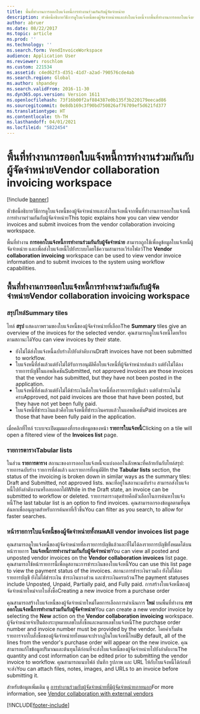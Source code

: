 ```yaml
---
title: พื้นที่ทำงานการออกใบแจ้งหนี้การทำงานร่วมกันกับผู้จัดจำหน่าย
description: หัวข้อนี้อธิบายวิธีการดูใบแจ้งหนี้ของผู้จัดจำหน่ายและส่งใบแจ้งหนี้จากพื้นที่ทำงานการออกใบแจ้งหนี้การทำงานร่วมกันกับผู้จัดจำหน่าย
author: abruer
ms.date: 08/22/2017
ms.topic: article
ms.prod: ''
ms.technology: ''
ms.search.form: VendInvoiceWorkspace
audience: Application User
ms.reviewer: roschlom
ms.custom: 221534
ms.assetid: c4ed62f3-d351-41d7-a2ad-790576cde4ab
ms.search.region: Global
ms.author: shpandey
ms.search.validFrom: 2016-11-30
ms.dyn365.ops.version: Version 1611
ms.openlocfilehash: 73f16b00f2af884387e0b135f3b220179eecad86
ms.sourcegitcommit: 0e8db169c3f90bd750826af76709ef5d621fd377
ms.translationtype: HT
ms.contentlocale: th-TH
ms.lasthandoff: 04/01/2021
ms.locfileid: "5822454"
---
```

# <a name="vendor-collaboration-invoicing-workspace"></a><span data-ttu-id="7505c-103">พื้นที่ทำงานการออกใบแจ้งหนี้การทำงานร่วมกันกับผู้จัดจำหน่าย</span><span class="sxs-lookup"><span data-stu-id="7505c-103">Vendor collaboration invoicing workspace</span></span>

[!include [banner](../includes/banner.md)]

<span data-ttu-id="7505c-104">หัวข้อนี้อธิบายวิธีการดูใบแจ้งหนี้ของผู้จัดจำหน่ายและส่งใบแจ้งหนี้จากพื้นที่ทำงานการออกใบแจ้งหนี้การทำงานร่วมกันกับผู้จัดจำหน่าย</span><span class="sxs-lookup"><span data-stu-id="7505c-104">This topic explains how you can view vendor invoices and submit invoices from the vendor collaboration invoicing workspace.</span></span>

<span data-ttu-id="7505c-105">พื้นที่ทำงาน **การออกใบแจ้งหนี้การทำงานร่วมกันกับผู้จัดจำหน่าย** สามารถถูกใช้เพื่อดูข้อมูลใบแจ้งหนี้ผู้จัดจำหน่าย และเพื่อส่งใบแจ้งหนี้ไปยังระบบโดยใช้ความสามารถเวิร์กโฟลว์</span><span class="sxs-lookup"><span data-stu-id="7505c-105">The **Vendor collaboration invoicing** workspace can be used to view vendor invoice information and to submit invoices to the system using workflow capabilities.</span></span>


<a name="vendor-collaboration-invoicing-workspace"></a><span data-ttu-id="7505c-106">พื้นที่ทำงานการออกใบแจ้งหนี้การทำงานร่วมกันกับผู้จัดจำหน่าย</span><span class="sxs-lookup"><span data-stu-id="7505c-106">Vendor collaboration invoicing workspace</span></span>
----------------------------------------

### <a name="summary-tiles"></a><span data-ttu-id="7505c-107">สรุปไทล์</span><span class="sxs-lookup"><span data-stu-id="7505c-107">Summary tiles</span></span>

<span data-ttu-id="7505c-108">ไทล์ **สรุป** แสดงภาพรวมของใบแจ้งหนี้ของผู้จัดจำหน่ายที่เลือก</span><span class="sxs-lookup"><span data-stu-id="7505c-108">The **Summary** tiles give an overview of the invoices for the selected vendor.</span></span> <span data-ttu-id="7505c-109">คุณสามารถดูใบแจ้งหนี้โดยเรียงตามสถานะได้</span><span class="sxs-lookup"><span data-stu-id="7505c-109">You can view invoices by their state.</span></span>
-   <span data-ttu-id="7505c-110">ยังไม่ได้ส่งใบแจ้งหนี้ฉบับร่างไปยังลำดับงาน</span><span class="sxs-lookup"><span data-stu-id="7505c-110">Draft invoices have not been submitted to workflow.</span></span>
-   <span data-ttu-id="7505c-111">ใบแจ้งหนี้ที่ส่งแล้วแต่ยังไม่ได้รับการอนุมัติคือใบแจ้งหนี้ที่ผู้จัดจำหน่ายส่งแล้ว แต่ยังไม่ได้ลงรายการบัญชีในแอพลิเคชัน</span><span class="sxs-lookup"><span data-stu-id="7505c-111">Submitted, not approved invoices are those invoices that the vendor has submitted, but they have not been posted in the application.</span></span>
-   <span data-ttu-id="7505c-112">ใบแจ้งหนี้ที่ส่งแล้วแต่ยังไม่ได้ชำระเงินคือใบแจ้งหนี้ที่ลงรายการบัญชีแล้ว แต่ยังชำระเงินไม่ครบ</span><span class="sxs-lookup"><span data-stu-id="7505c-112">Approved, not paid invoices are those that have been posted, but they have not yet been fully paid.</span></span>
-   <span data-ttu-id="7505c-113">ใบแจ้งหนี้ที่ชำระเงินแล้วคือใบแจ้งหนี้ที่ชำระเงินครบแล้วในแอพลิเคชัน</span><span class="sxs-lookup"><span data-stu-id="7505c-113">Paid invoices are those that have been fully paid in the application.</span></span>

<span data-ttu-id="7505c-114">เมื่อคลิกที่ไทล์ ระบบจะเปิดมุมมองที่กรองข้อมูลของหน้า **รายการใบแจ้งหนี้**</span><span class="sxs-lookup"><span data-stu-id="7505c-114">Clicking on a tile will open a filtered view of the **Invoices list** page.</span></span>

### <a name="tabular-lists"></a><span data-ttu-id="7505c-115">รายการตาราง</span><span class="sxs-lookup"><span data-stu-id="7505c-115">Tabular lists</span></span>

<span data-ttu-id="7505c-116">ในส่วน **รายการตาราง** สถานะของการออกใบแจ้งหนี้จะแบ่งออกในลักษณะที่คล้ายกันกับไทล์สรุป: รายการฉบับร่าง รายการที่ส่งแล้ว และรายการที่อนุมัติ</span><span class="sxs-lookup"><span data-stu-id="7505c-116">In the **Tabular lists** section, the status of the invoicing is broken down in similar ways as the summary tiles: Draft and Submitted, not approved lists.</span></span> <span data-ttu-id="7505c-117">ขณะที่อยู่ในสถานะฉบับร่าง สามารถส่งใบแจ้งหนี้ไปยังลำดับงานหรือลบออกได้</span><span class="sxs-lookup"><span data-stu-id="7505c-117">While in the Draft state, an invoice can be submitted to workflow or deleted.</span></span> <span data-ttu-id="7505c-118">รายการตารางสุดท้ายคือตัวเลือกในการค้นหาใบแจ้งหนี้</span><span class="sxs-lookup"><span data-stu-id="7505c-118">The last tabular list is an option to find invoices.</span></span> <span data-ttu-id="7505c-119">คุณสามารถกรองข้อมูลตามที่คุณค้นหาเพื่ออนุญาตสำหรับการค้นหาที่เร็วขึ้น</span><span class="sxs-lookup"><span data-stu-id="7505c-119">You can filter as you search, to allow for faster searches.</span></span>

### <a name="all-vendor-invoices-list-page"></a><span data-ttu-id="7505c-120">หน้ารายการใบแจ้งหนี้ของผู้จัดจำหน่ายทั้งหมด</span><span class="sxs-lookup"><span data-stu-id="7505c-120">All vendor invoices list page</span></span>

<span data-ttu-id="7505c-121">คุณสามารถดูใบแจ้งหนี้ของผู้จัดจำหน่ายที่ลงรายการบัญชีแล้วและที่ไม่ได้ลงรายการบัญชีทั้งหมดได้บนหน้ารายการ **ใบแจ้งหนี้การทำงานร่วมกันกับผู้จัดจำหน่าย**</span><span class="sxs-lookup"><span data-stu-id="7505c-121">You can view all posted and unposted vendor invoices on the **Vendor collaboration invoices** list page.</span></span> <span data-ttu-id="7505c-122">คุณสามารถใช้หน้ารายการนี้เพื่อดูสถานะการชำระเงินของใบแจ้งหนี้</span><span class="sxs-lookup"><span data-stu-id="7505c-122">You can use this list page to view the payment status of the invoices.</span></span> <span data-ttu-id="7505c-123">สถานะการชำระเงินรวมถึง ยังไม่ได้ลงรายการบัญชี ยังไม่ได้ชำระเงิน ชำระเงินบางส่วน และชำระเงินครบถ้วน</span><span class="sxs-lookup"><span data-stu-id="7505c-123">The payment statuses include Unposted, Unpaid, Partially paid, and Fully paid.</span></span>
<span data-ttu-id="7505c-124">การสร้างใบแจ้งหนี้ของผู้จัดจำหน่ายใหม่จากใบสั่งซื้อ</span><span class="sxs-lookup"><span data-stu-id="7505c-124">Creating a new invoice from a purchase order</span></span>

<span data-ttu-id="7505c-125">คุณสามารถสร้างใบแจ้งหนี้ของผู้จัดจำหน่ายใหม่โดยการเลือกการดำเนินการ **ใหม่** บนพื้นที่ทำงาน **การออกใบแจ้งหนี้การทำงานร่วมกันกับผู้จัดจำหน่าย**</span><span class="sxs-lookup"><span data-stu-id="7505c-125">You can create a new vendor invoice by selecting the **New** action on the **Vendor collaboration invoicing** workspace.</span></span> <span data-ttu-id="7505c-126">ผู้จัดจำหน่ายจำเป็นต้องระบุหมายเลขใบสั่งซื้อและหมายเลขใบแจ้งหนี้</span><span class="sxs-lookup"><span data-stu-id="7505c-126">The purchase order number and invoice number must be provided by the vendor.</span></span> <span data-ttu-id="7505c-127">โดยค่าเริ่มต้น รายการจากใบสั่งซื้อของผู้จัดจำหน่ายทั้งหมดจะปรากฏในใบแจ้งหนี้ใหม่</span><span class="sxs-lookup"><span data-stu-id="7505c-127">By default, all of the lines from the vendor's purchase order will appear on the new invoice.</span></span> <span data-ttu-id="7505c-128">คุณสามารถแก้ไขข้อมูลปริมาณและต้นทุนได้ก่อนที่จะส่งใบแจ้งหนี้ของผู้จัดจำหน่ายไปยังลำดับงาน</span><span class="sxs-lookup"><span data-stu-id="7505c-128">The quantity and cost information can be edited prior to submitting the vendor invoice to workflow.</span></span> <span data-ttu-id="7505c-129">คุณสามารถแนบไฟล์ บันทึก รูปภาพ และ URL ให้กับใบแจ้งหนี้ได้ก่อนที่จะส่ง</span><span class="sxs-lookup"><span data-stu-id="7505c-129">You can attach files, notes, images, and URLs to an invoice before submitting it.</span></span>

<span data-ttu-id="7505c-130">สำหรับข้อมูลเพิ่มเติม ดู [การทำงานร่วมกับผู้จัดจำหน่ายที่มีผู้จัดจำหน่ายภายนอก](../../supply-chain/procurement/vendor-collaboration-work-external-vendors.md)</span><span class="sxs-lookup"><span data-stu-id="7505c-130">For more information, see [Vendor collaboration with external vendors](../../supply-chain/procurement/vendor-collaboration-work-external-vendors.md)</span></span>





[!INCLUDE[footer-include](../../includes/footer-banner.md)]